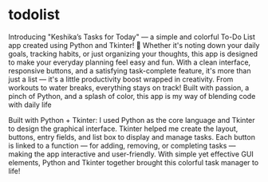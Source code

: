 # todolist
Introducing "Keshika’s Tasks for Today" — a simple and colorful To-Do List app created using Python and Tkinter! 🌟 Whether it's noting down your daily goals, tracking habits, or just organizing your thoughts, this app is designed to make your everyday planning feel easy and fun. With a clean interface, responsive buttons, and a satisfying task-complete feature, it's more than just a list — it's a little productivity boost wrapped in creativity. From workouts to water breaks, everything stays on track! Built with passion, a pinch of Python, and a splash of color, this app is my way of blending code with daily life

Built with Python + Tkinter: I used Python as the core language and Tkinter to design the graphical interface. Tkinter helped me create the layout, buttons, entry fields, and list box to display and manage tasks. Each button is linked to a function — for adding, removing, or completing tasks — making the app interactive and user-friendly. With simple yet effective GUI elements, Python and Tkinter together brought this colorful task manager to life!
